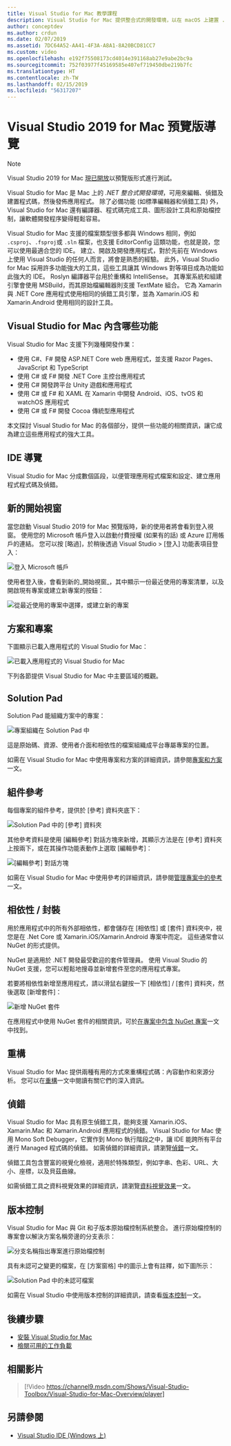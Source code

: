 ```yaml
---
title: Visual Studio for Mac 教學課程
description: Visual Studio for Mac 提供整合式的開發環境，以在 macOS 上建置 .NET 應用程式，包括 ASP.NET Core 網站，和適用於 iOS、Android、Mac 和 Xamarin.Forms 的 Xamarin 專案。
author: conceptdev
ms.author: crdun
ms.date: 02/07/2019
ms.assetid: 7DC64A52-AA41-4F3A-A8A1-8A20BCD81CC7
ms.custom: video
ms.openlocfilehash: e192f75508173cd4014e391168ab27e9abe2bc9a
ms.sourcegitcommit: 752f03977f45169585e407ef719450dbe219b7fc
ms.translationtype: HT
ms.contentlocale: zh-TW
ms.lasthandoff: 02/15/2019
ms.locfileid: "56317207"
---
```

# <a name="visual-studio-2019-for-mac-preview-tour"></a>Visual Studio 2019 for Mac 預覽版導覽

> [!NOTE]
> Visual Studio 2019 for Mac [現已開放](installation.md)以預覽版形式進行測試。

Visual Studio for Mac 是 Mac 上的 _.NET 整合式開發環境_，可用來編輯、偵錯及建置程式碼，然後發佈應用程式。 除了必備功能 (如標準編輯器和偵錯工具) 外，Visual Studio for Mac 還有編譯器、程式碼完成工具、圖形設計工具和原始檔控制，讓軟體開發程序變得輕鬆容易。

Visual Studio for Mac 支援的檔案類型很多都與 Windows 相同，例如 `.csproj`、`.fsproj`或 `.sln` 檔案，也支援 EditorConfig 這類功能，也就是說，您可以使用最適合您的 IDE。
建立、開啟及開發應用程式，對於先前在 Windows 上使用 Visual Studio 的任何人而言，將會是熟悉的經驗。 此外，Visual Studio for Mac 採用許多功能強大的工具，這些工具讓其 Windows 對等項目成為功能如此強大的 IDE。 Roslyn 編譯器平台用於重構和 IntelliSense。 其專案系統和組建引擎會使用 MSBuild，而其原始檔編輯器則支援 TextMate 組合。 它為 Xamarin 與 .NET Core 應用程式使用相同的偵錯工具引擎，並為 Xamarin.iOS 和 Xamarin.Android 使用相同的設計工具。

## <a name="what-can-i-do-in-visual-studio-for-mac"></a>Visual Studio for Mac 內含哪些功能

Visual Studio for Mac 支援下列幾種開發作業：

- 使用 C#、F# 開發 ASP.NET Core web 應用程式，並支援 Razor Pages、JavaScript 和 TypeScript
- 使用 C# 或 F# 開發 .NET Core 主控台應用程式
- 使用 C# 開發跨平台 Unity 遊戲和應用程式
- 使用 C# 或 F# 和 XAML 在 Xamarin 中開發 Android、iOS、tvOS 和 watchOS 應用程式
- 使用 C# 或 F# 開發 Cocoa 傳統型應用程式

本文探討 Visual Studio for Mac 的各個部分，提供一些功能的相關資訊，讓它成為建立這些應用程式的強大工具。

## <a name="ide-tour"></a>IDE 導覽

Visual Studio for Mac 分成數個區段，以便管理應用程式檔案和設定、建立應用程式程式碼及偵錯。

## <a name="new-start-window"></a>新的開始視窗

當您啟動 Visual Studio 2019 for Mac 預覽版時，新的使用者將會看到登入視窗。 使用您的 Microsoft 帳戶登入以啟動付費授權 (如果有的話) 或 Azure 訂用帳戶的連結。 您可以按 [略過]，於稍後透過 Visual Studio > [登入] 功能表項目登入：

![登入 Microsoft 帳戶](media/ide-tour-2019-start-signin.png)

使用者登入後，會看到新的_開始視窗_，其中顯示一份最近使用的專案清單，以及開啟現有專案或建立新專案的按鈕：

![從最近使用的專案中選擇，或建立新的專案](media/ide-tour-2019-start-projects.png)

## <a name="solutions-and-projects"></a>方案和專案

下圖顯示已載入應用程式的 Visual Studio for Mac：

![已載入應用程式的 Visual Studio for Mac](media/ide-tour-image17.png)

下列各節提供 Visual Studio for Mac 中主要區域的概觀。

## <a name="solution-pad"></a>Solution Pad

Solution Pad 能組織方案中的專案：

![專案組織在 Solution Pad 中](media/ide-tour-image18.png)

這是原始碼、資源、使用者介面和相依性的檔案組織成平台專屬專案的位置。

如需在 Visual Studio for Mac 中使用專案和方案的詳細資訊，請參閱[專案和方案](/visualstudio/mac/projects-and-solutions)一文。

## <a name="assembly-references"></a>組件參考

每個專案的組件參考，提供於 [參考] 資料夾底下：

![Solution Pad 中的 [參考] 資料夾](media/ide-tour-image19.png)

其他參考資料是使用 [編輯參考] 對話方塊來新增，其顯示方法是在 [參考] 資料夾上按兩下，或在其操作功能表動作上選取 [編輯參考]：

![[編輯參考] 對話方塊](media/ide-tour-image20.png)

如需在 Visual Studio for Mac 中使用參考的詳細資訊，請參閱[管理專案中的參考](/visualstudio/mac/managing-references-in-a-project)一文。

## <a name="dependencies--packages"></a>相依性 / 封裝

用於應用程式中的所有外部相依性，都會儲存在 [相依性] 或 [套件] 資料夾中，視您是在 .Net Core 或 Xamarin.iOS/Xamarin.Android 專案中而定。 這些通常會以 NuGet 的形式提供。

NuGet 是適用於 .NET 開發最受歡迎的套件管理員。 使用 Visual Studio 的 NuGet 支援，您可以輕鬆地搜尋並新增套件至您的應用程式專案。

若要將相依性新增至應用程式，請以滑鼠右鍵按一下 [相依性] / [套件] 資料夾，然後選取 [新增套件]：

![新增 NuGet 套件](media/ide-tour-image21.png)

在應用程式中使用 NuGet 套件的相關資訊，可於[在專案中包含 NuGet 專案](/visualstudio/mac/nuget-walkthrough)一文中找到。

## <a name="refactoring"></a>重構

Visual Studio for Mac 提供兩種有用的方式來重構程式碼：內容動作和來源分析。 您可以在[重構](/visualstudio/mac/refactoring)一文中閱讀有關它們的深入資訊。

## <a name="debugging"></a>偵錯

Visual Studio for Mac 具有原生偵錯工具，能夠支援 Xamarin.iOS、 Xamarin.Mac 和 Xamarin.Android 應用程式的偵錯。 Visual Studio for Mac 使用 Mono Soft Debugger，它實作到 Mono 執行階段之中，讓 IDE 能跨所有平台進行 Managed 程式碼的偵錯。 如需偵錯的詳細資訊，請瀏覽[偵錯](/visualstudio/mac/debugging)一文。

偵錯工具包含豐富的視覺化檢視，適用於特殊類型，例如字串、色彩、URL、大小、座標，以及貝茲曲線。

如需偵錯工具之資料視覺效果的詳細資訊，請瀏覽[資料視覺效果](/visualstudio/mac/data-visualizations)一文。

## <a name="version-control"></a>版本控制

Visual Studio for Mac 與 Git 和子版本原始檔控制系統整合。 進行原始檔控制的專案會以解決方案名稱旁邊的分支表示：

![分支名稱指出專案進行原始檔控制](media/ide-tour-image22.png)

具有未認可之變更的檔案，在 [方案窗格] 中的圖示上會有註釋，如下圖所示：

![Solution Pad 中的未認可檔案](media/ide-tour-image23.png)

如需在 Visual Studio 中使用版本控制的詳細資訊，請查看[版本控制](/visualstudio/mac/version-control)一文。

## <a name="next-steps"></a>後續步驟

- [安裝 Visual Studio for Mac](installation.md)
- [檢閱可用的工作負載](/visualstudio/mac/workloads/)

## <a name="related-video"></a>相關影片

> [!Video https://channel9.msdn.com/Shows/Visual-Studio-Toolbox/Visual-Studio-for-Mac-Overview/player]

## <a name="see-also"></a>另請參閱

- [Visual Studio IDE (Windows 上)](/visualstudio/ide/visual-studio-ide)
